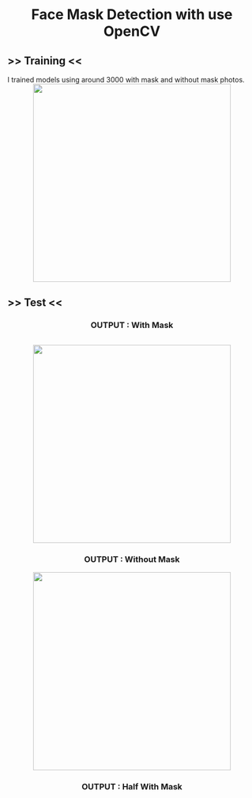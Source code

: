 <h1 align="center">Face Mask Detection with use OpenCV</h1>
<h2> >> Training << </h2>
I trained models using around 3000 with mask and without mask photos.
<div align="center"><img src="https://github.com/bertuginal/gif/blob/master/" width="400"></div>

<h2> >> Test << </h2>
<h3 align="center">OUTPUT : With Mask</h3>

##
<div align="center"><img src="https://github.com/bertuginal/gif/blob/master/" width="400"></div>
<h3 align="center">OUTPUT : Without Mask</h3>
<div align="center"><img src="https://github.com/bertuginal/gif/blob/master/" width="400"></div>
<h3 align="center">OUTPUT : Half With Mask</h3>
